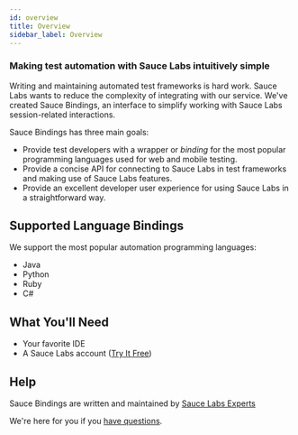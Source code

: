```yaml
---
id: overview
title: Overview
sidebar_label: Overview
---
```

### Making test automation with Sauce Labs intuitively simple

Writing and maintaining automated test frameworks is hard work. 
Sauce Labs wants to reduce the complexity of integrating with our service. 
We've created Sauce Bindings, an interface to simplify working with Sauce Labs session-related interactions. 

Sauce Bindings has three main goals:

-   Provide test developers with a wrapper or _binding_ for the most popular programming languages
 used for web and mobile testing.
-   Provide a concise API for connecting to Sauce Labs in test frameworks and making use of Sauce Labs features.
-   Provide an excellent developer user experience for using Sauce Labs in a straightforward way.

## Supported Language Bindings

We support the most popular automation programming languages:

-   Java
-   Python
-   Ruby
-   C#

## What You'll Need

- Your favorite IDE
- A Sauce Labs account ([Try It Free](https://saucelabs.com/sign-up))

## Help

Sauce Bindings are written and maintained by [Sauce Labs Experts](https://saucelabs.com/our-experts)

We're here for you if you [have questions](mailto:techserv@saucelabs.com).
